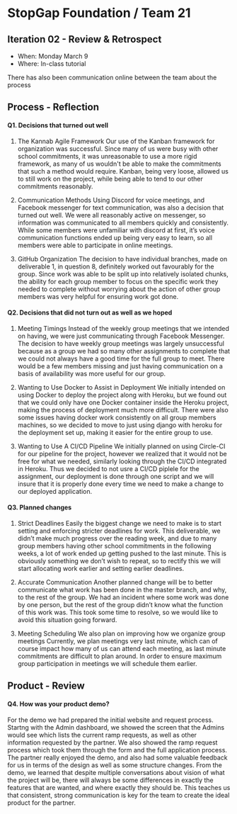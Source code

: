 # StopGap Foundation / Team 21


## Iteration 02 - Review & Retrospect 

 * When: Monday March 9
 * Where: In-class tutorial

 There has also been communication online between the team about the process

## Process - Reflection 


#### Q1. Decisions that turned out well

1. The Kannab Agile Framework
Our use of the Kanban framework for organization was successful. Since many of us were busy with other school commitments, it was unreasonable to use a more rigid framework, as many of us wouldn't be able to make the commitments that such a method would require. Kanban, being very loose, allowed us to still work on the project, while being able to tend to our other commitments reasonably.

2. Communication Methods
Using Discord for voice meetings, and Facebook messenger for text communication, was also a decision that turned out well. We were all reasonably active on messenger, so information was communicated to all members quickly and consistently. While some members were unfamiliar with discord at first, it’s voice communication functions ended up being very easy to learn, so all members were able to participate in online meetings.

3. GitHub Organization
The decision to have individual branches, made on deliverable 1, in question 8, definitely worked out favourably for the group. Since work was able to be split up into relatively isolated chunks, the ability for each group member to focus on the specific work they needed to complete without worrying about the action of other group members was very helpful for ensuring work got done.


#### Q2. Decisions that did not turn out as well as we hoped

1. Meeting Timings
Instead of the weekly group meetings that we intended on having, we were just communicating through Facebook Messenger. The decision to have weekly group meetings was largely unsuccessful because as a group we had so many other assignments to complete that we could not always have a good time for the full group to meet. There would be a few members missing and just having communication on a basis of availability was more useful for our group.

2. Wanting to Use Docker to Assist in Deployment
We initially intended on using Docker to deploy the project along with Heroku, but we found out that we could only have one Docker container inside the Heroku project, making the process of deployment much more difficult. There were also some issues having docker work consistently on all group members machines, so we decided to move to just using django with heroku for the deployment set up, making it easier for the entire group to use.

3. Wanting to Use A CI/CD Pipeline
We initially planned on using Circle-CI for our pipeline for the project, however we realized that it would not be free for what we needed, similarly looking through the CI/CD integrated in Heroku. Thus we decided to not usre a CI/CD piplele for the assignment, our deployment is done through one script and we will insure that it is properly done every time we need to make a change to our deployed application.


#### Q3. Planned changes

1. Strict Deadlines
Easily the biggest change we need to make is to start setting and enforcing stricter deadlines for work. This deliverable, we didn’t make much progress over the reading week, and due to many group members having other school commitments in the following weeks, a lot of work ended up getting pushed to the last minute. This is obviously something we don’t wish to repeat, so to rectify this we will start allocating work earlier and setting earlier deadlines.

2. Accurate Communication
Another planned change will be to better communicate what work has been done in the master branch, and why, to the rest of the group. We had an incident where some work was done by one person, but the rest of the group didn’t know what the function of this work was. This took some time to resolve, so we would like to avoid this situation going forward.

3. Meeting Scheduling
We also plan on improving how we organize group meetings Currently, we plan meetings very last minute, which can of course impact how many of us can attend each meeting, as last minute commitments are difficult to plan around. In order to ensure maximum group participation in meetings we will schedule them earlier.

## Product - Review

#### Q4. How was your product demo?
For the demo we had prepared the initial website and request process. Startng with the Admin dashboard, we showed the screen that the Admins would see which lists the current ramp requests, as well as other information requested by the partner. We also showed the ramp request process which took them through the form and the full application process. 
The partner really enjoyed the demo, and also had some valuable feedback for us in terms of the design as well as some structure changes. 
From the demo, we learned that despite multiple conversations about vision of what the project will be, there will always be some differences in exactly the features that are wanted, and where exactly they should be. This teaches us that consistent, strong communication is key for the team to create the ideal product for the partner. 

